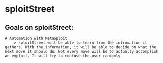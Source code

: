 # sploitStreet

## Goals on sploitStreet:
    # Automation with MetaSploit
        > sploitStreet will be able to learn from the infromation it gathers. With the information, it will be able to decide on what the next move it should do. Not every move will be to actually accomplish an exploit. It will try to confuse the user randomly